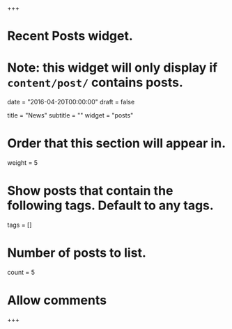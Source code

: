 +++
# Recent Posts widget.
# Note: this widget will only display if `content/post/` contains posts.

date = "2016-04-20T00:00:00"
draft = false

title = "News"
subtitle = ""
widget = "posts"

# Order that this section will appear in.
weight = 5

# Show posts that contain the following tags. Default to any tags.
tags = []

# Number of posts to list.
count = 5

# Allow comments

+++

